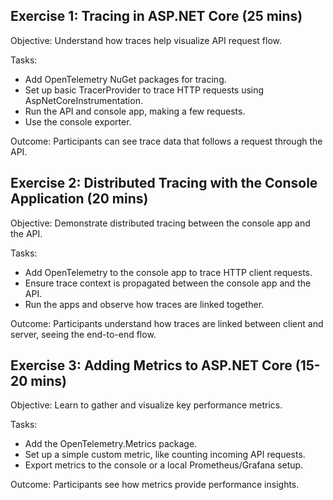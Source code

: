## Exercise 1: Tracing in ASP.NET Core (25 mins)

Objective: Understand how traces help visualize API request flow.

Tasks:

- Add OpenTelemetry NuGet packages for tracing.
- Set up basic TracerProvider to trace HTTP requests using AspNetCoreInstrumentation.
- Run the API and console app, making a few requests.
- Use the console exporter.

Outcome: Participants can see trace data that follows a request through the API.

## Exercise 2: Distributed Tracing with the Console Application (20 mins)

Objective: Demonstrate distributed tracing between the console app and the API.

Tasks:

- Add OpenTelemetry to the console app to trace HTTP client requests.
- Ensure trace context is propagated between the console app and the API.
- Run the apps and observe how traces are linked together.

Outcome: Participants understand how traces are linked between client and server, seeing the end-to-end flow.

## Exercise 3: Adding Metrics to ASP.NET Core (15-20 mins)

Objective: Learn to gather and visualize key performance metrics.

Tasks:

- Add the OpenTelemetry.Metrics package.
- Set up a simple custom metric, like counting incoming API requests.
- Export metrics to the console or a local Prometheus/Grafana setup.

Outcome: Participants see how metrics provide performance insights.

